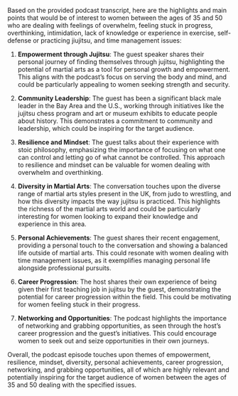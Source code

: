 Based on the provided podcast transcript, here are the highlights and main points that would be of interest to women between the ages of 35 and 50 who are dealing with feelings of overwhelm, feeling stuck in progress, overthinking, intimidation, lack of knowledge or experience in exercise, self-defense or practicing jiujitsu, and time management issues:

1. **Empowerment through Jujitsu**: The guest speaker shares their personal journey of finding themselves through jujitsu, highlighting the potential of martial arts as a tool for personal growth and empowerment. This aligns with the podcast’s focus on serving the body and mind, and could be particularly appealing to women seeking strength and security.

2. **Community Leadership**: The guest has been a significant black male leader in the Bay Area and the U.S., working through initiatives like the jujitsu chess program and art or museum exhibits to educate people about history. This demonstrates a commitment to community and leadership, which could be inspiring for the target audience.

3. **Resilience and Mindset**: The guest talks about their experience with stoic philosophy, emphasizing the importance of focusing on what one can control and letting go of what cannot be controlled. This approach to resilience and mindset can be valuable for women dealing with overwhelm and overthinking.

4. **Diversity in Martial Arts**: The conversation touches upon the diverse range of martial arts styles present in the UK, from judo to wrestling, and how this diversity impacts the way jujitsu is practiced. This highlights the richness of the martial arts world and could be particularly interesting for women looking to expand their knowledge and experience in this area.

5. **Personal Achievements**: The guest shares their recent engagement, providing a personal touch to the conversation and showing a balanced life outside of martial arts. This could resonate with women dealing with time management issues, as it exemplifies managing personal life alongside professional pursuits.

6. **Career Progression**: The host shares their own experience of being given their first teaching job in jujitsu by the guest, demonstrating the potential for career progression within the field. This could be motivating for women feeling stuck in their progress.

7. **Networking and Opportunities**: The podcast highlights the importance of networking and grabbing opportunities, as seen through the host’s career progression and the guest’s initiatives. This could encourage women to seek out and seize opportunities in their own journeys.

Overall, the podcast episode touches upon themes of empowerment, resilience, mindset, diversity, personal achievements, career progression, networking, and grabbing opportunities, all of which are highly relevant and potentially inspiring for the target audience of women between the ages of 35 and 50 dealing with the specified issues.

